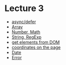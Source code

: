<h1>
    Lecture 3
</h1>

<ul>
    <li>
        <a href="./01.md">async/defer</a>
    </li>
    <li>
        <a href="./02.md">Array</a>
    </li>
    <li>
        <a href="./03.md">Number, Math</a>
    </li>
    <li>
        <a href="./04.md">String, RegExp</a>
    </li>
    <li>
        <a href="./05.md">get elements from DOM</a>
    </li>
    <li>
        <a href="./06.md">coordinates on the page</a>
    </li>
    <li>
        <a href="./07.md">Date</a>
    </li>
    <li>
        <a href="./08.md">Error</a>
    </li>
</ul>
